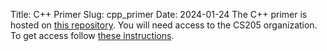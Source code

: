 Title: C++ Primer
Slug: cpp_primer
Date: 2024-01-24
The C++ primer is hosted on [this repository](https://code.harvard.edu/CS205/c_cpp_primer). You will need access to the CS205 organization. To get access follow  <a href="../index.html#important">these instructions</a>.

